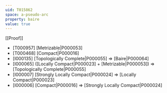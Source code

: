 ```yaml
---
uid: T015862
space: a-pseudo-arc
property: baire
value: true
---
```

[[Proof]]

* [T000957] [Metrizable|P000053]
* [T000468] [Compact|P000016]
* [I000135] [Topologically Complete|P000055] => [Baire|P000064]
* [I000065] ([Locally Compact|P000023] + [Metrizable|P000053]) => [Topologically Complete|P000055]
* [I000007] [Strongly Locally Compact|P000024] => [Locally Compact|P000023]
* [I000006] [Compact|P000016] => [Strongly Locally Compact|P000024]

